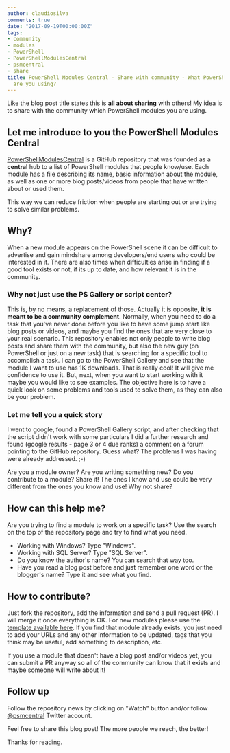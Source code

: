```yaml
---
author: claudiosilva
comments: true
date: "2017-09-19T00:00:00Z"
tags:
- community
- modules
- PowerShell
- PowerShellModulesCentral
- psmcentral
- share
title: PowerShell Modules Central - Share with community - What PowerShell modules
  are you using?
---
```

Like the blog post title states this is **all about sharing** with others! My idea is to share with the community which PowerShell modules you are using.

## Let me introduce to you the PowerShell Modules Central

<a href="https://github.com/ClaudioESSilva/PowerShellModulesCentral" target="_blank">PowerShellModulesCentral</a> is a GitHub repository that was founded as a **central** hub to a list of PowerShell modules that people know/use. Each module has a file describing its name, basic information about the module, as well as one or more blog posts/videos from people that have written about or used them.

This way we can reduce friction when people are starting out or are trying to solve similar problems.

## Why?

When a new module appears on the PowerShell scene it can be difficult to advertise and gain mindshare among developers/end users who could be interested in it. There are also times when difficulties arise in finding if a good tool exists or not, if its up to date, and how relevant it is in the community.

### Why not just use the PS Gallery or script center?

This is, by no means, a replacement of those. Actually it is opposite, **it is meant to be a community complement**. Normally, when you need to do a task that you've never done before you like to have some jump start like blog posts or videos, and maybe you find the ones that are very close to your real scenario.
This repository enables not only people to write blog posts and share them with the community, but also the new guy (on PowerShell or just on a new task) that is searching for a specific tool to accomplish a task.
I can go to the PowerShell Gallery and see that the module I want to use has 1K downloads. That is really cool! It will give me confidence to use it. But, next, when you want to start working with it maybe you would like to see examples. The objective here is to have a quick look on some problems and tools used to solve them, as they can also be your problem.

### Let me tell you a quick story

I went to google, found a PowerShell Gallery script, and after checking that the script didn't work with some particulars I did a further research and found (google results - page 3 or 4 due ranks) a comment on a forum pointing to the GitHub repository. Guess what? The problems I was having were already addressed. ;-)

Are you a module owner? Are you writing something new? Do you contribute to a module? Share it! The ones I know and use could be very different from the ones you know and use! Why not share?

## How can this help me?

Are you trying to find a module to work on a specific task? Use the search on the top of the repository page and try to find what you need.

<ul>
<li>Working with Windows? Type "Windows".</li>
<li>Working with SQL Server? Type "SQL Server".</li>
<li>Do you know the author's name? You can search that way too.</li>
<li>Have you read a blog post before and just remember one word or the blogger's name? Type it and see what you find.</li>
</ul>

## How to contribute?

Just fork the repository, add the information and send a pull request (PR). I will merge it once everything is OK.
For new modules please use the <a href="https://github.com/ClaudioESSilva/PowerShellModulesCentral/blob/master/.github/template.md" target="_blank">template available here</a>. If you find that module already exists, you just need to add your URLs and any other information to be updated, tags that you think may be useful, add something to description, etc.

If you use a module that doesn't have a blog post and/or videos yet, you can submit a PR anyway so all of the community can know that it exists and maybe someone will write about it!

## Follow up

Follow the repository news by clicking on "Watch" button and/or follow <a href="https://twitter.com/psmcentral" target="_blank">@psmcentral</a> Twitter account.

Feel free to share this blog post! The more people we reach, the better!

Thanks for reading.
